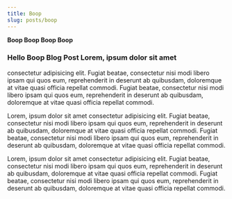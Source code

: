 ```yaml
---
title: Boop
slug: posts/boop
---
```


**Boop Boop Boop Boop**

### Hello Boop Blog Post Lorem, ipsum dolor sit amet

consectetur adipisicing elit. Fugiat beatae, consectetur nisi modi libero ipsam
qui quos eum, reprehenderit in deserunt ab quibusdam, doloremque at vitae quasi
officia repellat commodi. Fugiat beatae, consectetur nisi modi libero ipsam qui
quos eum, reprehenderit in deserunt ab quibusdam, doloremque at vitae quasi
officia repellat commodi.

Lorem, ipsum dolor sit amet consectetur adipisicing
elit. Fugiat beatae, consectetur nisi modi libero ipsam qui quos eum,
reprehenderit in deserunt ab quibusdam, doloremque at vitae quasi officia
repellat commodi. Fugiat beatae, consectetur nisi modi libero ipsam qui quos
eum, reprehenderit in deserunt ab quibusdam, doloremque at vitae quasi officia
repellat commodi.

Lorem, ipsum dolor sit amet consectetur adipisicing
elit. Fugiat beatae, consectetur nisi modi libero ipsam qui quos eum,
reprehenderit in deserunt ab quibusdam, doloremque at vitae quasi officia
repellat commodi. Fugiat beatae, consectetur nisi modi libero ipsam qui quos
eum, reprehenderit in deserunt ab quibusdam, doloremque at vitae quasi officia
repellat commodi.
